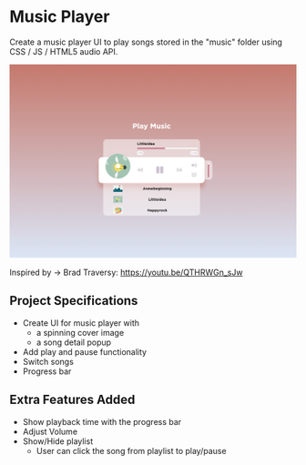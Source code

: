 # Music Player

Create a music player UI to play songs stored in the "music" folder using CSS / JS / HTML5 audio API.

![Music Player](./images/screenshot.PNG "Music Player")

Inspired by -> Brad Traversy: <https://youtu.be/QTHRWGn_sJw>

## Project Specifications

- Create UI for music player with
  - a spinning cover image
  - a song detail popup
- Add play and pause functionality
- Switch songs
- Progress bar

## Extra Features Added

- Show playback time with the progress bar
- Adjust Volume
- Show/Hide playlist
  - User can click the song from playlist to play/pause
